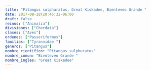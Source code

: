 ```yaml
---
title: "Pitangus sulphuratus, Great Kiskadee, Bienteveo Grande "
date: 2017-08-18T20:46:32-06:00
draft: false
reinos: ["Animalia"]
divisiones: ["Chordata"]
clases: ["Aves"]
ordenes: ["Passeriformes"]
familias: ["Tyrannidae "]
generos: ["Pitangus"]
nombre_cientifico: "Pitangus sulphuratus"
nombre_comun: "Bienteveo Grande "
nombre_ingles: "Great Kiskadee"
---
```

